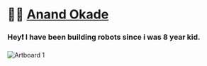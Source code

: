 # 🧑‍💻 [Anand Okade](https://developers.google.com/)
  
### Hey❗ I have been building robots since i was 8 year kid. 

![Artboard 1](https://user-images.githubusercontent.com/90754521/232019511-813cb7b2-51d0-4c0c-9966-bd6025d5f5b3.png)



